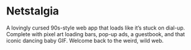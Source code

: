 # Netstalgia
A lovingly cursed 90s-style web app that loads like it’s stuck on dial-up. Complete with pixel art loading bars, pop-up ads, a guestbook, and that iconic dancing baby GIF. Welcome back to the weird, wild web.
